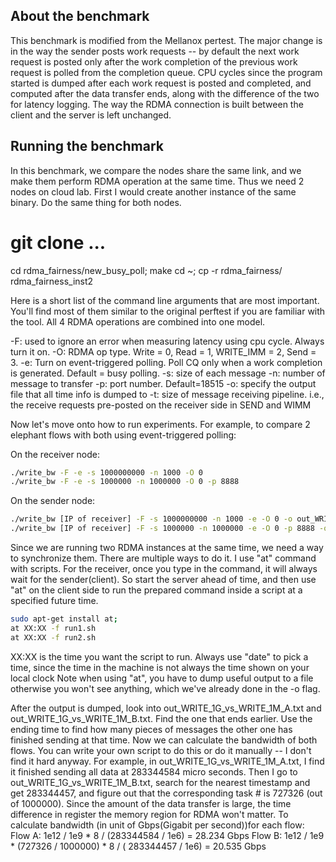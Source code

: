 About the benchmark
---
This benchmark is modified from the Mellanox pertest. The major change is in the way the sender posts work requests -- by default the next work request is posted only after the work completion of the previous work request is polled from the completion queue. CPU cycles since the program started is dumped after each work request is posted and completed, and computed after the data transfer ends, along with the difference of the two for latency logging. The way the RDMA connection is built between the client and the server is left unchanged.

Running the benchmark
---

In this benchmark, we compare the nodes share the same link, and we make them perform RDMA operation at the same time. Thus we need 2 nodes on cloud lab. First I would create another instance of the same binary. Do the same thing for both nodes.
# git clone ...
cd rdma_fairness/new_busy_poll; make
cd ~; cp -r rdma_fairness/ rdma_fairness_inst2

Here is a short list of the command line arguments that are most important. You'll find most of them similar to the original perftest if you are familiar with the tool. All 4 RDMA operations are combined into one model. 

-F: used to ignore an error when measuring latency using cpu cycle. Always turn it on.
-O: RDMA op type. Write = 0, Read = 1, WRITE_IMM = 2, Send = 3.
-e: Turn on event-triggered polling. Poll CQ only when a work completion is generated. Default = busy polling.
-s: size of each message
-n: number of message to transfer
-p: port number. Default=18515
-o: specify the output file that all time info is dumped to
-t: size of message receiving pipeline. i.e., the receive requests pre-posted on the receiver side in SEND and WIMM

Now let's move onto how to run experiments.
For example, to compare 2 elephant flows with both using event-triggered polling:

On the receiver node:
```bash
./write_bw -F -e -s 1000000000 -n 1000 -O 0
./write_bw -F -e -s 1000000 -n 1000000 -O 0 -p 8888
```
On the sender node:
```bash
./write_bw [IP of receiver] -F -s 1000000000 -n 1000 -e -O 0 -o out_WRITE_1G_vs_WRITE_1M_A.txt > result_WRITE_1G_vs_WRITE_1M_A.txt
./write_bw [IP of receiver] -F -s 1000000 -n 1000000 -e -O 0 -p 8888 -o out_WRITE_1G_vs_WRITE_1M_B.txt > result_WRITE_1G_vs_WRITE_1M_B.txt
```

Since we are running two RDMA instances at the same time, we need a way to synchronize them. There are multiple ways to do it. I use "at" command with scripts. 
For the receiver, once you type in the command, it will always wait for the sender(client). So start the server ahead of time, and then use "at" on the client side to run the prepared command inside a script at a specified future time.
```bash
sudo apt-get install at;
at XX:XX -f run1.sh
at XX:XX -f run2.sh
```
XX:XX is the time you want the script to run. Always use "date" to pick a time, since the time in the machine is not always the time shown on your local clock
Note when using "at", you have to dump useful output to a file otherwise you won't see anything, which we've already done in the -o flag.

After the output is dumped, look into out_WRITE_1G_vs_WRITE_1M_A.txt and out_WRITE_1G_vs_WRITE_1M_B.txt. Find the one that ends earlier. Use the ending time to find how many pieces of messages the other one has finished sending at that time. Now we can calculate the bandwidth of both flows. You can write your own script to do this or do it manually -- I don't find it hard anyway.
For example, in out_WRITE_1G_vs_WRITE_1M_A.txt, I find it finished sending all data at 283344584 micro seconds. Then I go to out_WRITE_1G_vs_WRITE_1M_B.txt, search for the nearest timestamp and get 283344457, and figure out that the corresponding task # is 727326 (out of 1000000). Since the amount of the data transfer is large, the time difference in register the memory region for RDMA won't matter. To calculate bandwidth (in unit of Gbps(Gigabit per second))for each flow:
Flow A: 1e12 / 1e9 * 8  / (283344584 / 1e6) = 28.234 Gbps
Flow B: 1e12 / 1e9 * (727326 / 1000000) * 8 / ( 283344457 / 1e6) = 20.535 Gbps
